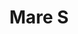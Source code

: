 ---
title: Mare S
date: 
draft: false

# descripcion
description : Argolla de plata facetada

materials: Plata 925

color: Plateado

dimensions: 2,5cm diam

code: 01-11-0368

type: "Aros"

categories: []

price: $1.080,00

# Images
# first image will be shown in the product page
images:
  # - image: "images/path_to_image"
  # La ubicacion de las imagenes es imagenes/Aros/Aros.Argollas/01-11-0368-mare-s
  - image: "./images/aros/argollas/01-11-0368-argollas-facetadas-chicas_a.JPG"
  - image: "./images/aros/argollas/01-11-0368-argollas-facetadas-chicas_b.JPG"
---